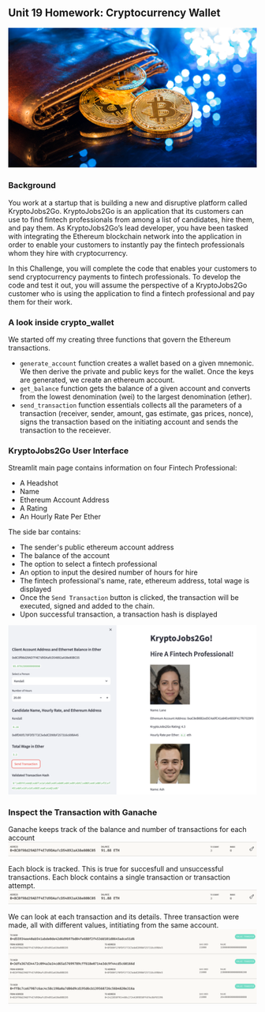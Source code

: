 ## Unit 19 Homework: Cryptocurrency Wallet

![An image shows a wallet with bitcoin.](Images/19-4-challenge-image.png)

### Background

You work at a startup that is building a new and disruptive platform called KryptoJobs2Go. KryptoJobs2Go is an application that its customers can use to find fintech professionals from among a list of candidates, hire them, and pay them. As KryptoJobs2Go’s lead developer, you have been tasked with integrating the Ethereum blockchain network into the application in order to enable your customers to instantly pay the fintech professionals whom they hire with cryptocurrency.

In this Challenge, you will complete the code that enables your customers to send cryptocurrency payments to fintech professionals. To develop the code and test it out, you will assume the perspective of a KryptoJobs2Go customer who is using the application to find a fintech professional and pay them for their work.

### A look inside crypto_wallet

We started off my creating three functions that govern the Ethereum transactions. 
- `generate_account` function creates a wallet based on a given mnemonic. We then derive the private and public keys for the wallet. Once the keys are generated, we create an ethereum account. 
- `get_balance` function gets the balance of a given account and converts from the lowest denomination (wei) to the largest denomination (ether). 
- `send_transaction` function essentials collects all the parameters of a transaction (receiver, sender, amount, gas estimate, gas prices, nonce), signs the transaction based on the initiating account and sends the transaction to the receiever.  

### KryptoJobs2Go User Interface 

Streamlit main page contains information on four Fintech Professional:
- A Headshot 
- Name 
- Ethereum Account Address 
- A Rating
- An Hourly Rate Per Ether

The side bar contains:
- The sender's public ethereum account address
- The balance of the account 
- The option to select a fintech professional  
- An option to input the desired number of hours for hire 
- The fintech professional's name, rate, ethereum address, total wage is displayed
- Once the `Send Transaction` button is clicked, the transaction will be executed, signed and added to the chain. 
- Upon successful transaction, a transaction hash is displayed 

![An image shows a wallet with bitcoin.](Images/st_ui.png)

### Inspect the Transaction with Ganache

Ganache keeps track of the balance and number of transactions for each account
![An image shows a wallet with bitcoin.](Images/ganache_account.png)

Each block is tracked. This is true for succesfull and unsuccessful transactions. Each block contains a single transaction or transaction attempt. 
![An image shows a wallet with bitcoin.](Images/ganache_account.png)

We can look at each transaction and its details. Three transaction were made, all with different values, intitiating from the same account. 
![An image shows a wallet with bitcoin.](Images/ganache_transactions.png)
